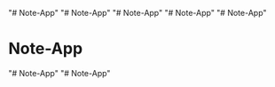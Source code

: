 "# Note-App" 
"# Note-App" 
"# Note-App" 
"# Note-App" 
"# Note-App" 
# Note-App
"# Note-App" 
"# Note-App" 
